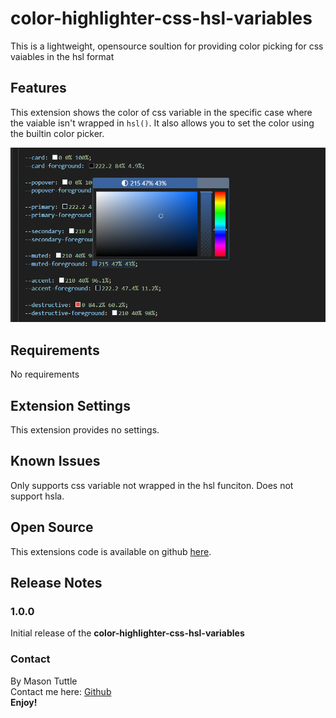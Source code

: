 # color-highlighter-css-hsl-variables

This is a lightweight, opensource soultion for providing color picking for css vaiables in the hsl format

## Features

This extension shows the color of css variable in the specific case where the vaiable isn't wrapped in `hsl()`. It also allows you to set the color using the builtin color picker.

![Example Screenshot](https://raw.githubusercontent.com/Skiffy106/color-highlighter-css-hsl-variables/b1b0be1515f543fb5f9f98fb844bede81a16b2d8/example-screenshot.png)

## Requirements

No requirements

## Extension Settings

This extension provides no settings.

## Known Issues

Only supports css variable not wrapped in the hsl funciton. Does not support hsla.

## Open Source

This extensions code is available on github [here](https://github.com/Skiffy106/color-highlighter-css-hsl-variables).

## Release Notes

### 1.0.0

Initial release of the **color-highlighter-css-hsl-variables**

### Contact

By Mason Tuttle \
Contact me here: [Github](https://github.com/Skiffy106/) \
**Enjoy!**
